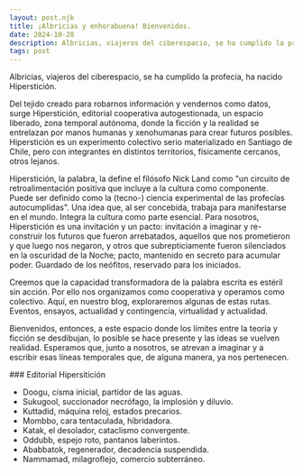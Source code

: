 ```yaml
---
layout: post.njk
title: ¡Albricias y enhorabuena! Bienvenidos.
date: 2024-10-28
description: Albricias, viajeros del ciberespacio, se ha cumplido la profecía, ha nacido Hiperstición.
tags: post
---
```


Albricias, viajeros del ciberespacio, se ha cumplido la profecía, ha nacido Hiperstición.

Del tejido creado para robarnos información y vendernos como datos, surge Hiperstición, editorial cooperativa autogestionada, un espacio liberado, zona temporal autónoma, donde la ficción y la realidad se entrelazan por manos humanas y xenohumanas para crear futuros posibles. Hiperstición es un experimento colectivo serio materializado en Santiago de Chile, pero con integrantes en distintos territorios, físicamente cercanos, otros lejanos.

Hiperstición, la palabra, la define el filósofo Nick Land como "un circuito de retroalimentación positiva que incluye a la cultura como componente. Puede ser definido como la (tecno-) ciencia experimental de las profecías autocumplidas". Una idea que, al ser concebida, trabaja para manifestarse en el mundo. Integra la cultura como parte esencial. Para nosotros, Hiperstición es una invitación y un pacto: invitación a imaginar y re-construir los futuros que fueron arrebatados, aquellos que nos prometieron y que luego nos negaron, y otros que subrepticiamente fueron silenciados en la oscuridad de la Noche; pacto, mantenido en secreto para acumular poder. Guardado de los neófitos, reservado para los iniciados.

Creemos que la capacidad transformadora de la palabra escrita es estéril sin acción. Por ello nos organizamos como cooperativa y operamos como colectivo. Aquí, en nuestro blog, exploraremos algunas de estas rutas. Eventos, ensayos, actualidad y contingencia, virtualidad y actualidad.

Bienvenidos, entonces, a este espacio donde los límites entre la teoría y ficción se desdibujan, lo posible se hace presente y las ideas se vuelven realidad. Esperamos que, junto a nosotros, se atrevan a imaginar y a escribir esas líneas temporales que, de alguna manera, ya nos pertenecen.


### Editorial Hipersitición

+ Doogu, cisma inicial, partidor de las aguas.
+ Sukugool, succionador necrófago, la implosión y diluvio.
+ Kuttadid, máquina reloj, estados precarios.
+ Mombbo, cara tentaculada, hibridadora.
+ Katak, el desolador, cataclismo convergente. 
+ Oddubb, espejo roto, pantanos laberintos.
+ Ababbatok, regenerador, decadencia suspendida.
+ Nammamad, milagroflejo, comercio subterráneo.